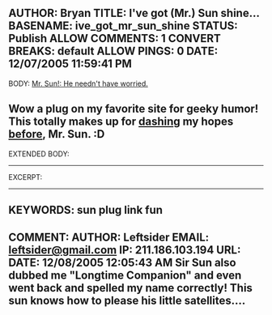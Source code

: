 AUTHOR: Bryan
TITLE: I've got (Mr.) Sun shine...
BASENAME: ive_got_mr_sun_shine
STATUS: Publish
ALLOW COMMENTS: 1
CONVERT BREAKS: __default__
ALLOW PINGS: 0
DATE: 12/07/2005 11:59:41 PM
-----
BODY:
<a title="Mr. Sun!: He needn't have worried." href="http://mrsun.us/2005/12/he-neednt-have-worried.html">Mr. Sun!: He needn't have worried.</a>

Wow a plug on my favorite site for geeky humor! This totally makes up for <a href="http://mrsun.us/2005/10/latest-blogosphere-meme_24.html">dashing</a> my hopes <a href="http://www.leftsider.com/leftsider/archives/2005/10/maybe_i_should.htm">before</a>, Mr. Sun. :D
-----
EXTENDED BODY:

-----
EXCERPT:

-----
KEYWORDS:
sun plug link fun
-----

COMMENT:
AUTHOR: Leftsider
EMAIL: leftsider@gmail.com
IP: 211.186.103.194
URL: 
DATE: 12/08/2005 12:05:43 AM
Sir Sun also dubbed me "Longtime Companion" and even went back and spelled my name correctly! This sun knows how to please his little satellites....
-----


